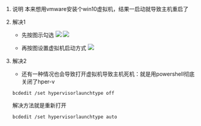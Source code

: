 1. 说明
	本来想用vmware安装个win10虚拟机，结果一启动就导致主机重启了
1. 解决1
	- 先按图示勾选
		![](https://cdn.jsdelivr.net/gh/Taokara/blogimg/虚拟机启动导致主机重启_1.png)
		![](https://cdn.jsdelivr.net/gh/Taokara/blogimg/虚拟机启动导致主机重启_2.png)

	- 再按图设置虚拟机启动方式
		![](https://cdn.jsdelivr.net/gh/Taokara/blogimg/虚拟机启动导致主机重启_3.png)

2. 解决2
	- 还有一种情况也会导致打开虚拟机导致主机死机：就是用powershell彻底关闭了hper-v
	```
	bcdedit /set hypervisorlaunchtype off
	```
	解决方法就是重新打开
	```
	bcdedit /set hypervisorlaunchtype auto
	```